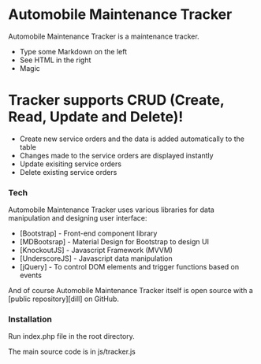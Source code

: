 # Automobile Maintenance Tracker

Automobile Maintenance Tracker is a maintenance tracker.

  - Type some Markdown on the left
  - See HTML in the right
  - Magic

# Tracker supports CRUD (Create, Read, Update and Delete)!

  - Create new service orders and the data is added automatically to the table
  - Changes made to the service orders are displayed instantly
  - Update exisiting service orders
  - Delete existing service orders


### Tech

Automobile Maintenance Tracker uses various libraries for data manipulation and designing user interface:

* [Bootstrap] -  Front-end component library
* [MDBootsrap] - Material Design for Bootstrap to design UI
* [KnockoutJS] - Javascript Framework (MVVM)
* [UnderscoreJS] - Javascript data manipulation
* [jQuery] - To control DOM elements and trigger functions based on events

And of course Automobile Maintenance Tracker itself is open source with a [public repository][dill]
 on GitHub.

### Installation

Run index.php file in the root directory.

The main source code is in js/tracker.js

